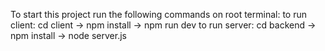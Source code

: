 To start this project run the following commands on root terminal:
  to run client: cd client -> npm install -> npm run dev
  to run server: cd backend -> npm install -> node server.js
